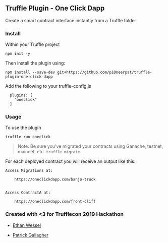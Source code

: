 ## Truffle Plugin - One Click Dapp

Create a smart contract interface instantly from a Truffle folder

### Install

Within your Truffle project

`npm init -y`

Then install the plugin using:

`npm install --save-dev git+https://github.com/pi0neerpat/truffle-plugin-one-click-dapp`

Add the following to your truffle-config.js

```
  plugins: [
    "oneclick"
  ]
```

### Usage

To use the plugin

`truffle run oneclick`

> Note: Be sure you've migrated your contracts using Ganache, testnet, mainnet, etc. `truffle migrate`

For each deployed contract you will receive an output like this:

```
Access Migrations at:

    https://oneclickdapp.com/banjo-truck


Access ContractA at:

    https://oneclickdapp.com/front-cliff
```

### Created with <3 for Trufflecon 2019 Hackathon

- [Ethan Wessel](twitter.com/ejwessel)

- [Patrick Gallagher](twitter.com/pi0neerpat)
